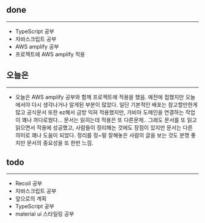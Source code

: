 ## done
---

- TypeScript 공부
- 자바스크립트 공부
- AWS amplify 공부
- 프로젝트에 AWS amplify 적용

## 오늘은
---

- 오늘은 AWS amplify 공부와 함께 프로젝트에 적용을 했음. 예전에 접했지만 오늘에서야 다시 생각나거나 알게된 부분이 많았다. 일단 기본적인 배포는 참고할만한게 많고 공식문서 또한 ez해서 금방 익혀 적용했지만, 가비아 도메인을 연결하는 작업이 꽤나 까다로웠다... 문서는 읽히는데 적용은 또 다른문제.. 그래도 문서를 또 읽고 읽으면서 적용에 성공했고, 사람들이 정리해논 것에도 장점이 있지만 문서는 다른 의미로 꽤나 도움이 되었다. 정리를 정~말 잘해놓은 사람의 글을 보는 것도 분명 좋지만 문서의 중요성을 또 한번 느낌.

## todo
---

- Recoil 공부
- 자바스크립트 공부 
- 앞으로의 계획
- TypeScript 공부
- material ui 스타일링 공부
